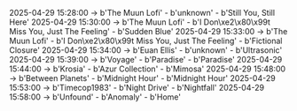 2025-04-29 15:28:00 -> b'The Muun Lofi' - b'unknown' - b'Still You, Still Here'
2025-04-29 15:30:00 -> b'The Muun Lofi' - b'I Don\xe2\x80\x99t Miss You, Just The Feeling' - b'Sudden Blue'
2025-04-29 15:33:00 -> b'The Muun Lofi' - b'I Don\xe2\x80\x99t Miss You, Just The Feeling' - b'Fictional Closure'
2025-04-29 15:34:00 -> b'Euan Ellis' - b'unknown' - b'Ultrasonic'
2025-04-29 15:39:00 -> b'Voyage' - b'Paradise' - b'Paradise'
2025-04-29 15:44:00 -> b'Krosia' - b'Azur Collection' - b'Mimosa'
2025-04-29 15:48:00 -> b'Between Planets' - b'Midnight Hour' - b'Midnight Hour'
2025-04-29 15:53:00 -> b'Timecop1983' - b'Night Drive' - b'Nightfall'
2025-04-29 15:58:00 -> b'Unfound' - b'Anomaly' - b'Home'

